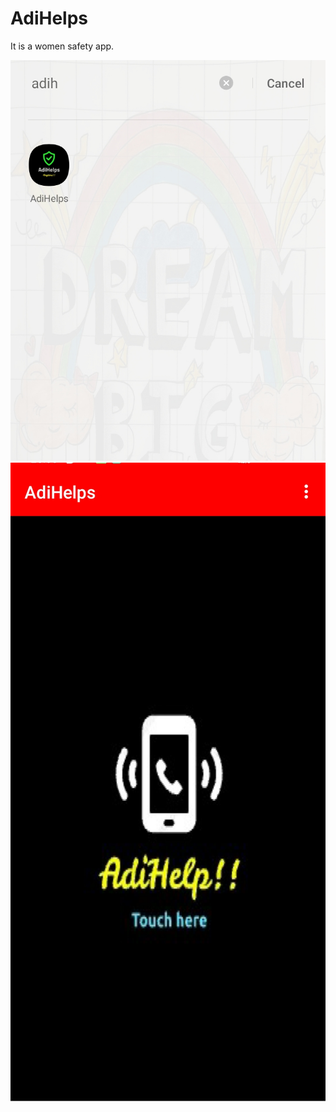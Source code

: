 # AdiHelps
It is a women safety app.

![image](Screenshot_2022-05-25-20-38-33-39.jpg)
![image](Screenshot_2022-05-25-20-38-44-51.jpg)
